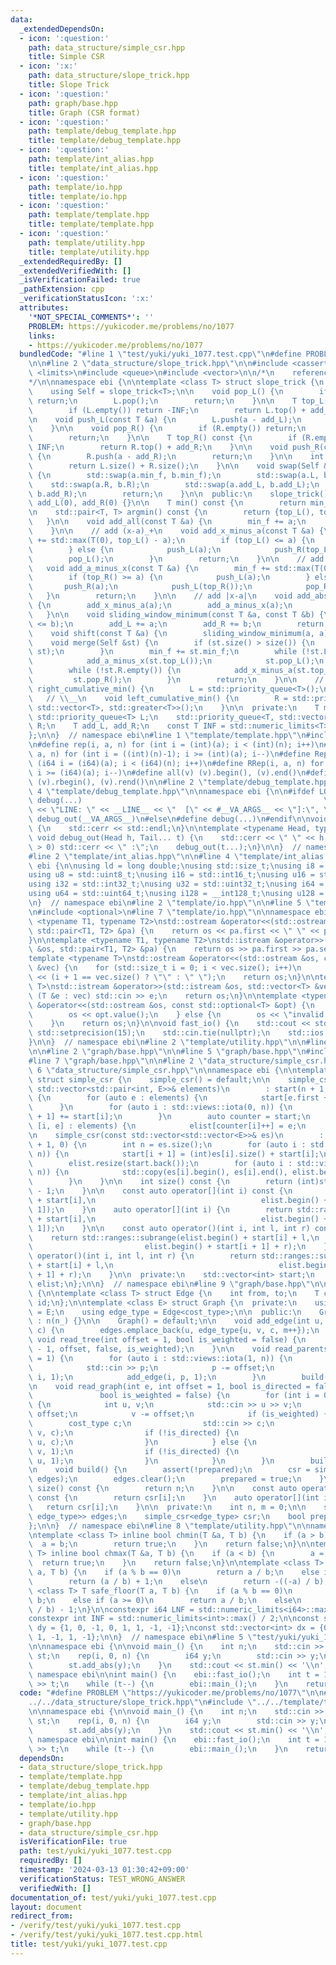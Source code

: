```yaml
---
data:
  _extendedDependsOn:
  - icon: ':question:'
    path: data_structure/simple_csr.hpp
    title: Simple CSR
  - icon: ':x:'
    path: data_structure/slope_trick.hpp
    title: Slope Trick
  - icon: ':question:'
    path: graph/base.hpp
    title: Graph (CSR format)
  - icon: ':question:'
    path: template/debug_template.hpp
    title: template/debug_template.hpp
  - icon: ':question:'
    path: template/int_alias.hpp
    title: template/int_alias.hpp
  - icon: ':question:'
    path: template/io.hpp
    title: template/io.hpp
  - icon: ':question:'
    path: template/template.hpp
    title: template/template.hpp
  - icon: ':question:'
    path: template/utility.hpp
    title: template/utility.hpp
  _extendedRequiredBy: []
  _extendedVerifiedWith: []
  _isVerificationFailed: true
  _pathExtension: cpp
  _verificationStatusIcon: ':x:'
  attributes:
    '*NOT_SPECIAL_COMMENTS*': ''
    PROBLEM: https://yukicoder.me/problems/no/1077
    links:
    - https://yukicoder.me/problems/no/1077
  bundledCode: "#line 1 \"test/yuki/yuki_1077.test.cpp\"\n#define PROBLEM \"https://yukicoder.me/problems/no/1077\"\
    \n\n#line 2 \"data_structure/slope_trick.hpp\"\n\n#include <cassert>\n#include\
    \ <limits>\n#include <queue>\n#include <vector>\n\n/*\n    reference: https://maspypy.com/slope-trick-1-%e8%a7%a3%e8%aa%ac%e7%b7%a8\n\
    */\n\nnamespace ebi {\n\ntemplate <class T> struct slope_trick {\n  private:\n\
    \    using Self = slope_trick<T>;\n\n    void pop_L() {\n        if (L.empty())\
    \ return;\n        L.pop();\n        return;\n    }\n\n    T top_L() const {\n\
    \        if (L.empty()) return -INF;\n        return L.top() + add_L;\n    }\n\
    \n    void push_L(const T &a) {\n        L.push(a - add_L);\n        return;\n\
    \    }\n\n    void pop_R() {\n        if (R.empty()) return;\n        R.pop();\n\
    \        return;\n    }\n\n    T top_R() const {\n        if (R.empty()) return\
    \ INF;\n        return R.top() + add_R;\n    }\n\n    void push_R(const T &a)\
    \ {\n        R.push(a - add_R);\n        return;\n    }\n\n    int size() {\n\
    \        return L.size() + R.size();\n    }\n\n    void swap(Self &a, Self &b)\
    \ {\n        std::swap(a.min_f, b.min_f);\n        std::swap(a.L, b.L);\n    \
    \    std::swap(a.R, b.R);\n        std::swap(a.add_L, b.add_L);\n        std::swap(a.add_R,\
    \ b.add_R);\n        return;\n    }\n\n  public:\n    slope_trick() : min_f(0),\
    \ add_L(0), add_R(0) {}\n\n    T min() const {\n        return min_f;\n    }\n\
    \n    std::pair<T, T> argmin() const {\n        return {top_L(), top_R()};\n \
    \   }\n\n    void add_all(const T &a) {\n        min_f += a;\n        return;\n\
    \    }\n\n    // add (x-a)_+\n    void add_x_minus_a(const T &a) {\n        min_f\
    \ += std::max(T(0), top_L() - a);\n        if (top_L() <= a) {\n            push_R(a);\n\
    \        } else {\n            push_L(a);\n            push_R(top_L());\n    \
    \        pop_L();\n        }\n        return;\n    }\n\n    // add (a-x)_+\n \
    \   void add_a_minus_x(const T &a) {\n        min_f += std::max(T(0), a - top_R());\n\
    \        if (top_R() >= a) {\n            push_L(a);\n        } else {\n     \
    \       push_R(a);\n            push_L(top_R());\n            pop_R();\n     \
    \   }\n        return;\n    }\n\n    // add |x-a|\n    void add_abs(const T &a)\
    \ {\n        add_x_minus_a(a);\n        add_a_minus_x(a);\n        return;\n \
    \   }\n\n    void sliding_window_minimum(const T &a, const T &b) {\n        assert(a\
    \ <= b);\n        add_L += a;\n        add_R += b;\n        return;\n    }\n\n\
    \    void shift(const T &a) {\n        sliding_window_minimum(a, a);\n    }\n\n\
    \    void merge(Self &st) {\n        if (st.size() > size()) {\n            swap((*this),\
    \ st);\n        }\n        min_f += st.min_f;\n        while (!st.L.empty()) {\n\
    \            add_a_minus_x(st.top_L());\n            st.pop_L();\n        }\n\
    \        while (!st.R.empty()) {\n            add_x_minus_a(st.top_R());\n   \
    \         st.pop_R();\n        }\n        return;\n    }\n\n    // __/\n    void\
    \ right_cumulative_min() {\n        L = std::priority_queue<T>();\n    }\n\n \
    \   // \\__\n    void left_cumulative_min() {\n        R = std::priority_queue<T,\
    \ std::vector<T>, std::greater<T>>();\n    }\n\n  private:\n    T min_f;\n   \
    \ std::priority_queue<T> L;\n    std::priority_queue<T, std::vector<T>, std::greater<T>>\
    \ R;\n    T add_L, add_R;\n    const T INF = std::numeric_limits<T>::max() / 4;\n\
    };\n\n}  // namespace ebi\n#line 1 \"template/template.hpp\"\n#include <bits/stdc++.h>\n\
    \n#define rep(i, a, n) for (int i = (int)(a); i < (int)(n); i++)\n#define rrep(i,\
    \ a, n) for (int i = ((int)(n)-1); i >= (int)(a); i--)\n#define Rep(i, a, n) for\
    \ (i64 i = (i64)(a); i < (i64)(n); i++)\n#define RRep(i, a, n) for (i64 i = ((i64)(n)-i64(1));\
    \ i >= (i64)(a); i--)\n#define all(v) (v).begin(), (v).end()\n#define rall(v)\
    \ (v).rbegin(), (v).rend()\n\n#line 2 \"template/debug_template.hpp\"\n\n#line\
    \ 4 \"template/debug_template.hpp\"\n\nnamespace ebi {\n\n#ifdef LOCAL\n#define\
    \ debug(...)                                                      \\\n    std::cerr\
    \ << \"LINE: \" << __LINE__ << \"  [\" << #__VA_ARGS__ << \"]:\", \\\n       \
    \ debug_out(__VA_ARGS__)\n#else\n#define debug(...)\n#endif\n\nvoid debug_out()\
    \ {\n    std::cerr << std::endl;\n}\n\ntemplate <typename Head, typename... Tail>\
    \ void debug_out(Head h, Tail... t) {\n    std::cerr << \" \" << h;\n    if (sizeof...(t)\
    \ > 0) std::cerr << \" :\";\n    debug_out(t...);\n}\n\n}  // namespace ebi\n\
    #line 2 \"template/int_alias.hpp\"\n\n#line 4 \"template/int_alias.hpp\"\n\nnamespace\
    \ ebi {\n\nusing ld = long double;\nusing std::size_t;\nusing i8 = std::int8_t;\n\
    using u8 = std::uint8_t;\nusing i16 = std::int16_t;\nusing u16 = std::uint16_t;\n\
    using i32 = std::int32_t;\nusing u32 = std::uint32_t;\nusing i64 = std::int64_t;\n\
    using u64 = std::uint64_t;\nusing i128 = __int128_t;\nusing u128 = __uint128_t;\n\
    \n}  // namespace ebi\n#line 2 \"template/io.hpp\"\n\n#line 5 \"template/io.hpp\"\
    \n#include <optional>\n#line 7 \"template/io.hpp\"\n\nnamespace ebi {\n\ntemplate\
    \ <typename T1, typename T2>\nstd::ostream &operator<<(std::ostream &os, const\
    \ std::pair<T1, T2> &pa) {\n    return os << pa.first << \" \" << pa.second;\n\
    }\n\ntemplate <typename T1, typename T2>\nstd::istream &operator>>(std::istream\
    \ &os, std::pair<T1, T2> &pa) {\n    return os >> pa.first >> pa.second;\n}\n\n\
    template <typename T>\nstd::ostream &operator<<(std::ostream &os, const std::vector<T>\
    \ &vec) {\n    for (std::size_t i = 0; i < vec.size(); i++)\n        os << vec[i]\
    \ << (i + 1 == vec.size() ? \"\" : \" \");\n    return os;\n}\n\ntemplate <typename\
    \ T>\nstd::istream &operator>>(std::istream &os, std::vector<T> &vec) {\n    for\
    \ (T &e : vec) std::cin >> e;\n    return os;\n}\n\ntemplate <typename T>\nstd::ostream\
    \ &operator<<(std::ostream &os, const std::optional<T> &opt) {\n    if (opt) {\n\
    \        os << opt.value();\n    } else {\n        os << \"invalid value\";\n\
    \    }\n    return os;\n}\n\nvoid fast_io() {\n    std::cout << std::fixed <<\
    \ std::setprecision(15);\n    std::cin.tie(nullptr);\n    std::ios::sync_with_stdio(false);\n\
    }\n\n}  // namespace ebi\n#line 2 \"template/utility.hpp\"\n\n#line 5 \"template/utility.hpp\"\
    \n\n#line 2 \"graph/base.hpp\"\n\n#line 5 \"graph/base.hpp\"\n#include <ranges>\n\
    #line 7 \"graph/base.hpp\"\n\n#line 2 \"data_structure/simple_csr.hpp\"\n\n#line\
    \ 6 \"data_structure/simple_csr.hpp\"\n\nnamespace ebi {\n\ntemplate <class E>\
    \ struct simple_csr {\n    simple_csr() = default;\n\n    simple_csr(int n, const\
    \ std::vector<std::pair<int, E>>& elements)\n        : start(n + 1, 0), elist(elements.size())\
    \ {\n        for (auto e : elements) {\n            start[e.first + 1]++;\n  \
    \      }\n        for (auto i : std::views::iota(0, n)) {\n            start[i\
    \ + 1] += start[i];\n        }\n        auto counter = start;\n        for (auto\
    \ [i, e] : elements) {\n            elist[counter[i]++] = e;\n        }\n    }\n\
    \n    simple_csr(const std::vector<std::vector<E>>& es)\n        : start(es.size()\
    \ + 1, 0) {\n        int n = es.size();\n        for (auto i : std::views::iota(0,\
    \ n)) {\n            start[i + 1] = (int)es[i].size() + start[i];\n        }\n\
    \        elist.resize(start.back());\n        for (auto i : std::views::iota(0,\
    \ n)) {\n            std::copy(es[i].begin(), es[i].end(), elist.begin() + start[i]);\n\
    \        }\n    }\n\n    int size() const {\n        return (int)start.size()\
    \ - 1;\n    }\n\n    const auto operator[](int i) const {\n        return std::ranges::subrange(elist.begin()\
    \ + start[i],\n                                     elist.begin() + start[i +\
    \ 1]);\n    }\n    auto operator[](int i) {\n        return std::ranges::subrange(elist.begin()\
    \ + start[i],\n                                     elist.begin() + start[i +\
    \ 1]);\n    }\n\n    const auto operator()(int i, int l, int r) const {\n    \
    \    return std::ranges::subrange(elist.begin() + start[i] + l,\n            \
    \                         elist.begin() + start[i + 1] + r);\n    }\n    auto\
    \ operator()(int i, int l, int r) {\n        return std::ranges::subrange(elist.begin()\
    \ + start[i] + l,\n                                     elist.begin() + start[i\
    \ + 1] + r);\n    }\n\n  private:\n    std::vector<int> start;\n    std::vector<E>\
    \ elist;\n};\n\n}  // namespace ebi\n#line 9 \"graph/base.hpp\"\n\nnamespace ebi\
    \ {\n\ntemplate <class T> struct Edge {\n    int from, to;\n    T cost;\n    int\
    \ id;\n};\n\ntemplate <class E> struct Graph {\n  private:\n    using cost_type\
    \ = E;\n    using edge_type = Edge<cost_type>;\n\n  public:\n    Graph(int n_)\
    \ : n(n_) {}\n\n    Graph() = default;\n\n    void add_edge(int u, int v, cost_type\
    \ c) {\n        edges.emplace_back(u, edge_type{u, v, c, m++});\n    }\n\n   \
    \ void read_tree(int offset = 1, bool is_weighted = false) {\n        read_graph(n\
    \ - 1, offset, false, is_weighted);\n    }\n\n    void read_parents(int offset\
    \ = 1) {\n        for (auto i : std::views::iota(1, n)) {\n            int p;\n\
    \            std::cin >> p;\n            p -= offset;\n            add_edge(p,\
    \ i, 1);\n            add_edge(i, p, 1);\n        }\n        build();\n    }\n\
    \n    void read_graph(int e, int offset = 1, bool is_directed = false,\n     \
    \               bool is_weighted = false) {\n        for (int i = 0; i < e; i++)\
    \ {\n            int u, v;\n            std::cin >> u >> v;\n            u -=\
    \ offset;\n            v -= offset;\n            if (is_weighted) {\n        \
    \        cost_type c;\n                std::cin >> c;\n                add_edge(u,\
    \ v, c);\n                if (!is_directed) {\n                    add_edge(v,\
    \ u, c);\n                }\n            } else {\n                add_edge(u,\
    \ v, 1);\n                if (!is_directed) {\n                    add_edge(v,\
    \ u, 1);\n                }\n            }\n        }\n        build();\n    }\n\
    \n    void build() {\n        assert(!prepared);\n        csr = simple_csr<edge_type>(n,\
    \ edges);\n        edges.clear();\n        prepared = true;\n    }\n\n    int\
    \ size() const {\n        return n;\n    }\n\n    const auto operator[](int i)\
    \ const {\n        return csr[i];\n    }\n    auto operator[](int i) {\n     \
    \   return csr[i];\n    }\n\n  private:\n    int n, m = 0;\n\n    std::vector<std::pair<int,\
    \ edge_type>> edges;\n    simple_csr<edge_type> csr;\n    bool prepared = false;\n\
    };\n\n}  // namespace ebi\n#line 8 \"template/utility.hpp\"\n\nnamespace ebi {\n\
    \ntemplate <class T> inline bool chmin(T &a, T b) {\n    if (a > b) {\n      \
    \  a = b;\n        return true;\n    }\n    return false;\n}\n\ntemplate <class\
    \ T> inline bool chmax(T &a, T b) {\n    if (a < b) {\n        a = b;\n      \
    \  return true;\n    }\n    return false;\n}\n\ntemplate <class T> T safe_ceil(T\
    \ a, T b) {\n    if (a % b == 0)\n        return a / b;\n    else if (a >= 0)\n\
    \        return (a / b) + 1;\n    else\n        return -((-a) / b);\n}\n\ntemplate\
    \ <class T> T safe_floor(T a, T b) {\n    if (a % b == 0)\n        return a /\
    \ b;\n    else if (a >= 0)\n        return a / b;\n    else\n        return -((-a)\
    \ / b) - 1;\n}\n\nconstexpr i64 LNF = std::numeric_limits<i64>::max() / 4;\n\n\
    constexpr int INF = std::numeric_limits<int>::max() / 2;\n\nconst std::vector<int>\
    \ dy = {1, 0, -1, 0, 1, 1, -1, -1};\nconst std::vector<int> dx = {0, 1, 0, -1,\
    \ 1, -1, 1, -1};\n\n}  // namespace ebi\n#line 5 \"test/yuki/yuki_1077.test.cpp\"\
    \n\nnamespace ebi {\n\nvoid main_() {\n    int n;\n    std::cin >> n;\n    slope_trick<i64>\
    \ st;\n    rep(i, 0, n) {\n        i64 y;\n        std::cin >> y;\n        st.left_cumulative_min();\n\
    \        st.add_abs(y);\n    }\n    std::cout << st.min() << '\\n';\n}\n\n}  //\
    \ namespace ebi\n\nint main() {\n    ebi::fast_io();\n    int t = 1;\n    // std::cin\
    \ >> t;\n    while (t--) {\n        ebi::main_();\n    }\n    return 0;\n}\n"
  code: "#define PROBLEM \"https://yukicoder.me/problems/no/1077\"\n\n#include \"\
    ../../data_structure/slope_trick.hpp\"\n#include \"../../template/template.hpp\"\
    \n\nnamespace ebi {\n\nvoid main_() {\n    int n;\n    std::cin >> n;\n    slope_trick<i64>\
    \ st;\n    rep(i, 0, n) {\n        i64 y;\n        std::cin >> y;\n        st.left_cumulative_min();\n\
    \        st.add_abs(y);\n    }\n    std::cout << st.min() << '\\n';\n}\n\n}  //\
    \ namespace ebi\n\nint main() {\n    ebi::fast_io();\n    int t = 1;\n    // std::cin\
    \ >> t;\n    while (t--) {\n        ebi::main_();\n    }\n    return 0;\n}"
  dependsOn:
  - data_structure/slope_trick.hpp
  - template/template.hpp
  - template/debug_template.hpp
  - template/int_alias.hpp
  - template/io.hpp
  - template/utility.hpp
  - graph/base.hpp
  - data_structure/simple_csr.hpp
  isVerificationFile: true
  path: test/yuki/yuki_1077.test.cpp
  requiredBy: []
  timestamp: '2024-03-13 01:30:42+09:00'
  verificationStatus: TEST_WRONG_ANSWER
  verifiedWith: []
documentation_of: test/yuki/yuki_1077.test.cpp
layout: document
redirect_from:
- /verify/test/yuki/yuki_1077.test.cpp
- /verify/test/yuki/yuki_1077.test.cpp.html
title: test/yuki/yuki_1077.test.cpp
---
```

